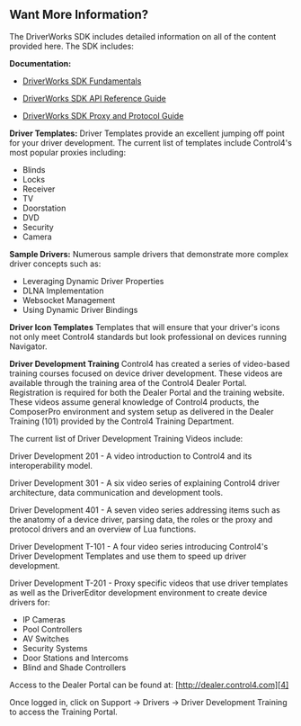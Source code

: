 ## Want More Information?

The DriverWorks SDK includes detailed information on all of the content provided here. The SDK includes:

**Documentation:**

- [DriverWorks SDK Fundamentals][1] 

- [DriverWorks SDK API Reference Guide][2]

- [DriverWorks SDK Proxy and Protocol Guide][3]

**Driver Templates:**
Driver Templates provide an excellent jumping off point for your driver development. The current list of templates include Control4's most popular proxies including:

- Blinds
- Locks
- Receiver
- TV
- Doorstation
- DVD
- Security
- Camera

**Sample Drivers:**
Numerous sample drivers that demonstrate more complex driver concepts such as:

- Leveraging Dynamic Driver Properties
- DLNA Implementation
- Websocket Management
- Using Dynamic Driver Bindings

**Driver Icon Templates**
Templates that will ensure that your driver's icons not only meet Control4 standards but look professional on devices running Navigator.

**Driver Development Training**
Control4 has created a series of video-based training courses focused on device driver development.  These videos are available through the training area of the Control4 Dealer Portal. Registration is required for both the Dealer Portal and the training website. These videos assume general knowledge of Control4 products, the ComposerPro environment and system setup as delivered in the Dealer Training (101) provided by the Control4 Training Department.

The current list of Driver Development Training Videos include:

Driver Development 201 - A video introduction to Control4 and its interoperability model.

Driver Development 301 - A six video series of explaining Control4 driver architecture, data communication and development tools.

Driver Development 401 - A seven video series addressing items such as the anatomy of a device driver, parsing data, the roles or the proxy and protocol drivers and an overview of Lua functions.

Driver Development T-101 - A four video series introducing Control4's Driver Development Templates and use them to speed up driver development.

Driver Development T-201 - Proxy specific videos that use driver templates as well as  the DriverEditor development environment to create device drivers for:

- IP Cameras
- Pool Controllers
- AV Switches
- Security Systems
- Door Stations and Intercoms
- Blind and Shade Controllers

Access to the Dealer Portal can be found at: [http://dealer.control4.com][4]

Once logged in, click on Support -\> Drivers -\> Driver Development Training to access the Training Portal.




[1]:	https://control4.github.io/docs-driverworks-fundamentals/#introduction
[2]:	https://control4.github.io/docs-driverworks-api/#introduction
[3]:	https://control4.github.io/docs-driverworks-proxyprotocol/#introduction
[4]:	http://dealer.control4.com